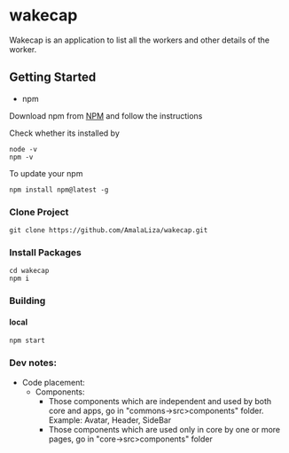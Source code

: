 # wakecap

Wakecap is an application to list all the workers and other details of the worker.

## Getting Started

* npm

Download npm from [NPM](https://nodejs.org/en/) and follow the instructions

Check whether its installed by
```
node -v
npm -v
```

To update your npm
```
npm install npm@latest -g
```

### Clone Project
```
git clone https://github.com/AmalaLiza/wakecap.git
```

### Install Packages
```
cd wakecap
npm i
```

### Building
#### local
```
npm start
```

### Dev notes:
- Code placement:
    - Components:
        - Those components which are independent and used by both core and apps, go in "commons->src>components" folder.
        Example: Avatar, Header, SideBar
        - Those components which are used only in core by one or more pages, go in "core->src>components" folder
